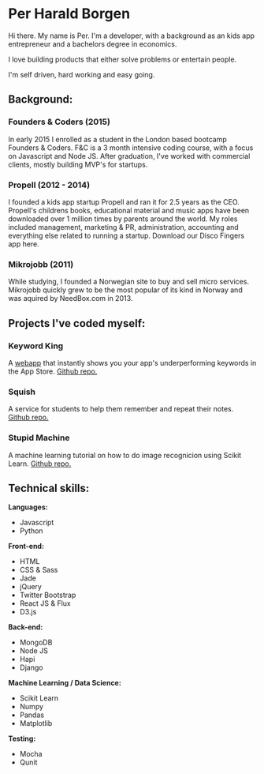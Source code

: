 # Per Harald Borgen
Hi there. My name is Per. I'm a developer, with a background as an kids app entrepreneur and a bachelors degree in economics.

I love building products that either solve problems or entertain people.

I'm self driven, hard working and easy going.

## Background:

### Founders & Coders (2015)
In early 2015 I enrolled as a student in the London based bootcamp Founders & Coders. F&C is a 3 month intensive coding course, with a focus on Javascript and Node JS. After graduation, I've worked with commercial clients, mostly building MVP's for startups.

### Propell (2012 - 2014)
I founded a kids app startup Propell and ran it for 2.5 years as the CEO. Propell's childrens books, educational material and music apps have been downloaded over 1 million times by parents around the world. My roles included management, marketing & PR, administration, accounting and everything else related to running a startup. Download our Disco Fingers app here.

### Mikrojobb (2011)
While studying, I founded a Norwegian site to buy and sell micro services. Mikrojobb quickly grew to be the most popular of its kind in Norway and was aquired by NeedBox.com in 2013.


## Projects I've coded myself:

### Keyword King

A [webapp](http://www.keywordking.co/) that instantly shows you your app's underperforming keywords in the App Store. [Github repo.](https://github.com/foundry-matrix/CrapWords)

### Squish

A service for students to help them remember and repeat their notes. [Github repo.](https://github.com/pajoa/pajoa-the-chimp)

### Stupid Machine

A machine learning tutorial on how to do image recognicion using Scikit Learn. [Github repo.](https://github.com/perborgen/StupidMachine) 

## Technical skills:

**Languages:**
* Javascript
* Python 

**Front-end:**
* HTML
* CSS & Sass
* Jade
* jQuery
* Twitter Bootstrap
* React JS & Flux
* D3.js

**Back-end:**
* MongoDB
* Node JS
* Hapi
* Django

**Machine Learning / Data Science:**
* Scikit Learn
* Numpy
* Pandas
* Matplotlib

**Testing:**
* Mocha
* Qunit



